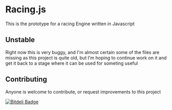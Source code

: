 # Racing.js

This is the prototype for a racing Engine written in Javascript

## Unstable

Right now this is very buggy, and I'm almost certain some of the files are missing as this project is quite old, but I'm hoping to continue work on it and get it back to a stage where it can be used for someting useful

## Contributing

Anyone is welcome to contribute, or request improvements to this project

[![Bitdeli Badge](https://d2weczhvl823v0.cloudfront.net/marcqualie/racing.js/trend.png)](https://bitdeli.com/free "Bitdeli Badge")

